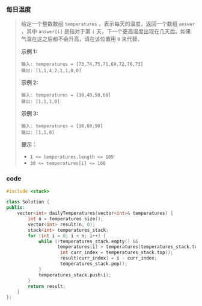 ### 每日温度



> 给定一个整数数组 `temperatures` ，表示每天的温度，返回一个数组 `answer` ，其中 `answer[i]` 是指对于第 `i` 天，下一个更高温度出现在几天后。如果气温在这之后都不会升高，请在该位置用 `0` 来代替。
>
>  
>
> **示例 1:**
>
> ```
> 输入: temperatures = [73,74,75,71,69,72,76,73]
> 输出: [1,1,4,2,1,1,0,0]
> ```
>
> **示例 2:**
>
> ```
> 输入: temperatures = [30,40,50,60]
> 输出: [1,1,1,0]
> ```
>
> **示例 3:**
>
> ```
> 输入: temperatures = [30,60,90]
> 输出: [1,1,0]
> ```
>
>  
>
> **提示：**
>
> - `1 <= temperatures.length <= 105`
> - `30 <= temperatures[i] <= 100`



### code

```c++
#include <stack>

class Solution {
public:
    vector<int> dailyTemperatures(vector<int>& temperatures) {
        int n = temperatures.size();
        vector<int> result(n, 0);
        stack<int> temperatures_stack;
        for (int i = 0; i < n; i++) {
            while (!temperatures_stack.empty() &&
                   temperatures[i] > temperatures[temperatures_stack.top()]) {
                    int curr_index = temperatures_stack.top();
                    result[curr_index] = i - curr_index;
                    temperatures_stack.pop();
            }
            temperatures_stack.push(i);
        }
        return result;
    }
};
```


